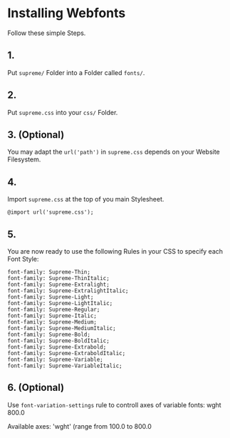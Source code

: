 # Installing Webfonts
Follow these simple Steps.

## 1.
Put `supreme/` Folder into a Folder called `fonts/`.

## 2.
Put `supreme.css` into your `css/` Folder.

## 3. (Optional)
You may adapt the `url('path')` in `supreme.css` depends on your Website Filesystem.

## 4.
Import `supreme.css` at the top of you main Stylesheet.

```
@import url('supreme.css');
```

## 5.
You are now ready to use the following Rules in your CSS to specify each Font Style:
```
font-family: Supreme-Thin;
font-family: Supreme-ThinItalic;
font-family: Supreme-Extralight;
font-family: Supreme-ExtralightItalic;
font-family: Supreme-Light;
font-family: Supreme-LightItalic;
font-family: Supreme-Regular;
font-family: Supreme-Italic;
font-family: Supreme-Medium;
font-family: Supreme-MediumItalic;
font-family: Supreme-Bold;
font-family: Supreme-BoldItalic;
font-family: Supreme-Extrabold;
font-family: Supreme-ExtraboldItalic;
font-family: Supreme-Variable;
font-family: Supreme-VariableItalic;

```
## 6. (Optional)
Use `font-variation-settings` rule to controll axes of variable fonts:
wght 800.0

Available axes:
'wght' (range from 100.0 to 800.0

